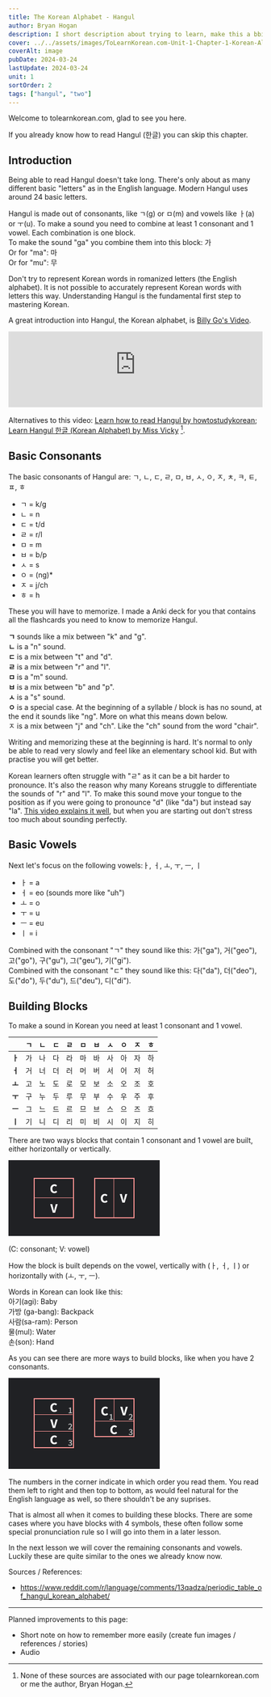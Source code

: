 ```yaml
---
title: The Korean Alphabet - Hangul
author: Bryan Hogan
description: I short description about trying to learn, make this a bbit longer
cover: ../../assets/images/ToLearnKorean.com-Unit-1-Chapter-1-Korean-Alphabet-Cover.png
coverAlt: image
pubDate: 2024-03-24
lastUpdate: 2024-03-24
unit: 1
sortOrder: 2
tags: ["hangul", "two"]
---
```


Welcome to tolearnkorean.com, glad to see you here.

If you already know how to read Hangul (한글) you can skip this chapter.

## Introduction

Being able to read Hangul doesn't take long. There's only about as many different basic "letters" as in the English language. Modern Hangul uses around 24 basic letters.

Hangul is made out of consonants, like ㄱ(g) or ㅁ(m) and vowels like ㅏ(a) or ㅜ(u). To make a sound you need to combine at least 1 consonant and 1 vowel. Each combination is one block.  
To make the sound "ga" you combine them into this block: 가  
Or for "ma": 마  
Or for "mu": 무  

Don't try to represent Korean words in romanized letters (the English alphabet). It is not possible to accurately represent Korean words with letters this way. Understanding Hangul is the fundamental first step to mastering Korean.

A great introduction into Hangul, the Korean alphabet, is [Billy Go's Video](#).  
<iframe style="height: auto; width: 100%; aspect-ratio: 16 / ;" src="https://www.youtube-nocookie.com/embed/s5aobqyEaMQ?si=v2z84oFmXKmteCgr" title="YouTube video player" frameborder="0" allow="accelerometer; clipboard-write; encrypted-media; gyroscope; picture-in-picture;" referrerpolicy="no-referrer" allowfullscreen loading="lazy" sandbox="allow-same-origin allow-forms allow-popups allow-scripts allow-top-navigation-by-user-activation"></iframe>


Alternatives to this video: [Learn how to read Hangul by howtostudykorean](https://www.howtostudykorean.com/unit0/); [Learn Hangul 한글 (Korean Alphabet) by Miss Vicky](https://youtu.be/85qJXvyFrIc) [^1].

## Basic Consonants
The basic consonants of Hangul are: ㄱ, ㄴ, ㄷ, ㄹ, ㅁ, ㅂ, ㅅ, ㅇ, ㅈ, ㅊ, ㅋ, ㅌ, ㅍ, ㅎ

- ㄱ = k/g
- ㄴ = n
- ㄷ = t/d
- ㄹ = r/l
- ㅁ = m
- ㅂ = b/p
- ㅅ = s
- ㅇ = (ng)*
- ㅈ = j/ch
- ㅎ = h

These you will have to memorize. I made a Anki deck for you that contains all the flashcards you need to know to memorize Hangul.

**ㄱ** sounds like a mix between "k" and "g".  
**ㄴ** is a "n" sound.  
**ㄷ** is a mix between "t" and "d".  
**ㄹ** is a mix between "r" and "l".  
**ㅁ** is a "m" sound.  
**ㅂ** is a mix between "b" and "p".  
**ㅅ** is a "s" sound.  
**ㅇ** is a special case. At the beginning of a syllable / block is has no sound, at the end it sounds like "ng". More on what this means down below.  
ㅈ is a mix between "j" and "ch". Like the "ch" sound from the word "chair".

Writing and memorizing these at the beginning is hard. It's normal to only be able to read very slowly and feel like an elementary school kid. But with practise you will get better.

Korean learners often struggle with "ㄹ" as it can be a bit harder to pronounce. It's also the reason why many Koreans struggle to differentiate the sounds of "r" and "l". To make this sound move your tongue to the position as if you were going to pronounce "d" (like "da") but instead say "la". [This video explains it well](https://youtu.be/2-4ShB33Eu4), but when you are starting out don't stress too much about sounding perfectly.

## Basic Vowels
Next let's focus on the following vowels:ㅏ, ㅓ, ㅗ, ㅜ, ㅡ, ㅣ
- ㅏ = a
- ㅓ = eo (sounds more like "uh")
- ㅗ = o
- ㅜ = u
- ㅡ = eu
- ㅣ = i

Combined with the consonant "ㄱ" they sound like this: 가("ga"), 거("geo"), 고("go"), 구("gu"), 그("geu"), 기("gi").  
Combined with the consonant "ㄷ" they sound like this: 다("da"), 더("deo"), 도("do"), 두("du"), 드("deu"), 디("di").

## Building Blocks
To make a sound in Korean you need at least 1 consonant and 1 vowel.

|     | **ㄱ**   | **ㄴ**   | **ㄷ**   | **ㄹ**   | **ㅁ**   | **ㅂ**   | **ㅅ**   | **ㅇ**   | **ㅈ**   | **ㅎ**   |
| --- | --- | --- | --- | --- | --- | --- | --- | --- | --- | --- |
| **ㅏ**   | 가   | 나   | 다   | 라   | 마   | 바   | 사   | 아   | 자   | 하   |
| **ㅓ**   | 거   | 너   | 더   | 러   | 머   | 버   | 서   | 어   | 저   | 허   |
| **ㅗ**   | 고   | 노   | 도   | 로   | 모   | 보   | 소   | 오   | 조   | 호   |
| **ㅜ**   | 구   | 누   | 두   | 루   | 무   | 부   | 수   | 우   | 주   | 후   |
| **ㅡ**   | 그   | 느   | 드   | 르   | 므   | 브   | 스   | 으   | 즈   | 흐   |
| **ㅣ**   | 기   | 니   | 디   | 리   | 미   | 비   | 시   | 이   | 지   | 히   |

There are two ways blocks that contain 1 consonant and 1 vowel are built, either horizontally or vertically.

![How to build syllable blocks simple](../../assets/images/BlockBuilding-ToLearnKorean.com.png)

(C: consonant; V: vowel)

How the block is built depends on the vowel, vertically with (ㅏ, ㅓ, ㅣ) or horizontally with (ㅗ, ㅜ, ㅡ).

Words in Korean can look like this:  
아기(agi): Baby  
가방 (ga-bang): Backpack  
사람(sa-ram): Person  
물(mul): Water  
손(son): Hand

As you can see there are more ways to build blocks, like when you have 2 consonants.

![How to build syllable blocks with 2 vowels](../../assets/images/BlockBuilding2-ToLearnKorean.com.png)

The numbers in the corner indicate in which order you read them. You read them left to right and then top to bottom, as would feel natural for the English language as well, so there shouldn't be any suprises.

That is almost all when it comes to building these blocks. There are some cases where you have blocks with 4 symbols, these often follow some special pronunciation rule so I will go into them in a later lesson.

In the next lesson we will cover the remaining consonants and vowels. Luckily these are quite similar to the ones we already know now.

Sources / References:
- https://www.reddit.com/r/language/comments/13qadza/periodic_table_of_hangul_korean_alphabet/

---
Planned improvements to this page:
- Short note on how to remember more easily (create fun images / references / stories)
- Audio


[^1]: None of these sources are associated with our page tolearnkorean.com or me the author, Bryan Hogan.